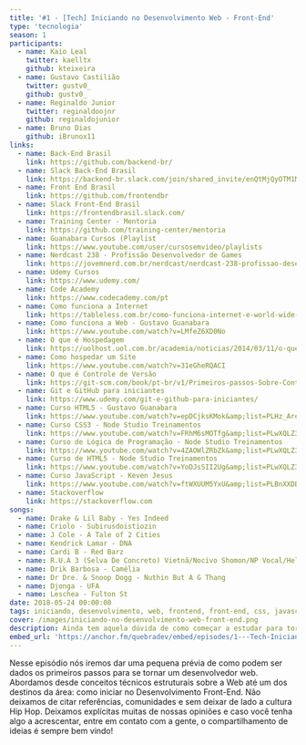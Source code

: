 ```yaml
---
title: '#1 - [Tech] Iniciando no Desenvolvimento Web - Front-End'
type: 'tecnologia'
season: 1
participants:
  - name: Kaio Leal
    twitter: kaelltx
    github: kteixeira
  - name: Gustavo Castilião
    twitter: gustv0_
    github: gustv0_
  - name: Reginaldo Junior
    twitter: reginaldoojnr
    github: reginaldojunior
  - name: Bruno Dias
    github: iBrunox11
links:
  - name: Back-End Brasil
    link: https://github.com/backend-br/
  - name: Slack Back-End Brasil
    link: https://backend-br.slack.com/join/shared_invite/enQtMjQyOTM1MjQ5OTcyLTA1NTJiODM5YTA2YzYyZDUyMGRiNTc1NjAwODNhYTQ3OTlkYjE2ZDllMTc2MzlmNzFmOTI4Mzc2NWFhNzE2OTg
  - name: Front End Brasil
    link: https://github.com/frontendbr
  - name: Slack Front-End Brasil
    link: https://frontendbrasil.slack.com/
  - name: Training Center - Mentoria
    link: https://github.com/training-center/mentoria
  - name: Guanabara Cursos (Playlist
    link: https://www.youtube.com/user/cursosemvideo/playlists
  - name: Nerdcast 238 - Profissão Desenvolvedor de Games
    link: https://jovemnerd.com.br/nerdcast/nerdcast-238-profissao-desenvolvedor-de-games/
  - name: Udemy Cursos
    link: https://www.udemy.com/
  - name: Code Academy
    link: https://www.codecademy.com/pt
  - name: Como funciona a Internet
    link: https://tableless.com.br/como-funciona-internet-e-world-wide-web/
  - name: Como funciona a Web - Gustavo Guanabara
    link: https://www.youtube.com/watch?v=LMfeZ6XD0No
  - name: O que é Hospedagem
    link: https://uolhost.uol.com.br/academia/noticias/2014/03/11/o-que-e-hospedagem.html
  - name: Como hospedar um Site
    link: https://www.youtube.com/watch?v=31eGheRQACI
  - name: O que é Controle de Versão
    link: https://git-scm.com/book/pt-br/v1/Primeiros-passos-Sobre-Controle-de-Vers%C3%A3o
  - name: Git e GitHub para iniciantes
    link: https://www.udemy.com/git-e-github-para-iniciantes/
  - name: Curso HTML5 - Gustavo Guanabara
    link: https://www.youtube.com/watch?v=epDCjksKMok&amp;list=PLHz_AreHm4dlAnJ_jJtV29RFxnPHDuk9o
  - name: Curso CSS3 - Node Studio Treinamentos
    link: https://www.youtube.com/watch?v=FRhM6sMOTfg&amp;list=PLwXQLZ3FdTVGf7GUtiOFLc_9AXO25iIzG
  - name: Curso de Lógica de Programação - Node Studio Treinamentos
    link: https://www.youtube.com/watch?v=4ZAOWlZRbZk&amp;list=PLwXQLZ3FdTVG_mqZcOXhfFf3Po6whFv8o
  - name: Curso de HTML5 - Node Studio Treinamentos
    link: https://www.youtube.com/watch?v=YoDJsSII2Ug&amp;list=PLwXQLZ3FdTVGKl3iPEyEWpFoYkMUxWW5O
  - name: Curso JavaScript - Keven Jesus
    link: https://www.youtube.com/watch?v=ftWXUUM5YxU&amp;list=PLBnXXDBNZQpJKH1Fx2EAbKbG9p_dV_pKW
  - name: Stackoverflow
    link: https://stackoverflow.com
songs:
  - name: Drake & Lil Baby - Yes Indeed
  - name: Criolo - Subirusdoistiozin
  - name: J Cole - A Tale of 2 Cities
  - name: Kendrick Lamar - DNA
  - name: Cardi B - Red Barz
  - name: R.U.A 3 (Selva De Concreto) Vietnã/Nocivo Shomon/NP Vocal/Helião/Chico/Clara Lima/Raillow
  - name: Drik Barbosa - Camélia
  - name: Dr Dre. & Snoop Dogg - Nuthin But A G Thang
  - name: Djonga - UFA
  - name: Leschea - Fulton St
date: 2018-05-24 00:00:00
tags: iniciando, desenvolvimento, web, frontend, front-end, css, javascript, frameworks, html, quebradev
cover: /images/iniciando-no-desenvolvimento-web-front-end.png
description: Ainda tem aquela dúvida de como começar a estudar para tornar um desenvolvedor web? Tentamos desvendar mistérios que envolvem esse mundo. Chega mais e cuidado ao dar o play.
embed_url: 'https://anchor.fm/quebradev/embed/episodes/1---Tech-Iniciando-no-Desenvolvimento-Web---Front-End-eclvd8'
---
```


Nesse episódio nós iremos dar uma pequena prévia de como podem ser dados os primeiros passos para se tornar um desenvolvedor web. Abordamos desde conceitos técnicos estruturais sobre a Web até um dos destinos da área: como iniciar no Desenvolvimento Front-End. Não deixamos de citar referências, comunidades e sem deixar de lado a cultura Hip Hop. Deixamos explícitas muitas de nossas opiniões e caso você tenha algo a acrescentar, entre em contato com a gente, o compartilhamento de ideias é sempre bem vindo!